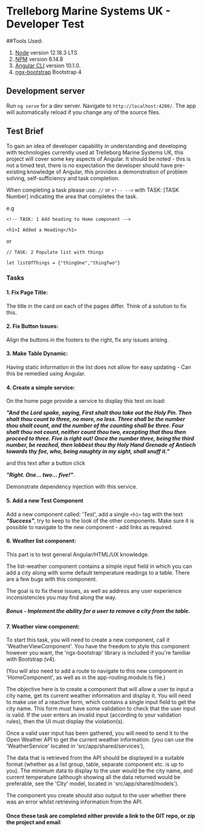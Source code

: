 # Trelleborg Marine Systems UK - Developer Test

##Tools Used:

1. [Node](https://nodejs.org/dist/v12.18.3/node-v12.18.3-x64.msi) version 12.18.3 LTS
2. [NPM](https://www.npmjs.com/get-npm) version 6.14.8
3. [Angular CLI](https://github.com/angular/angular-cli) version 10.1.0.
4. [ngx-bootstrap](https://valor-software.com/ngx-bootstrap/#/documentation#getting-started) Bootstrap 4

## Development server

Run `ng serve` for a dev server. Navigate to `http://localhost:4200/`. The app will automatically reload if you change any of the source files.

## Test Brief

To gain an idea of developer capability in understanding and developing with technologies currently used at Trelleborg Marine Systems UK, this project will cover 
some key aspects of Angular. It should be noted - this is not a timed test, there is no expectation the developer should have pre-existing knowledge of Angular, 
this provides a demonstration of problem solving, self-sufficiency and task completion.

When completing a task please use: `//` or `<!-- -->` with TASK: [TASK Number] indicating the area that completes the task.  

e.g

`<!-- TASK: 1 Add heading to Home component -->`

`<h1>I Added a Heading</h1>`

or 

`// TASK: 2 Populate list with things`

`let listOfThings = {"thingOne","thingTwo"}`

### Tasks


#### 1. Fix Page Title:

The title in the card on each of the pages differ. Think of a solution to fix this.

#### 2. Fix Button Issues:

Align the buttons in the footers to the right, fix any issues arising.

#### 3. Make Table Dynamic:

Having static information in the list does not allow for easy updating - Can this be remedied using Angular.

#### 4. Create a simple service:
    
On the home page provide a service to display this text on load:
 
___"And the Lord spake, saying, First shalt thou take out the Holy Pin. 
Then shalt thou count to three, no more, no less. Three shall be the number thou shalt count,
and the number of the counting shall be three. Four shalt thou not count, neither count thou two,
excepting that thou then proceed to three. Five is right out! Once the number three,
being the third number, be reached, then lobbest thou thy Holy Hand Grenade of Antioch towards thy foe,
who, being naughty in my sight, shall snuff it."___

 and this text after a button click 

___"Right. One... two... five!"___.

Demonstrate dependency injection with this service.

#### 5. Add a new Test Component
    
Add a new component called: 'Test', add a single `<h1>` tag with the text ___"Success"___, try to keep to the look of the other components.
Make sure it is possible to navigate to the new component - add links as required.

#### 6. Weather list component:

This part is to test general Angular/HTML/UX knowledge.

The list-weather component contains a simple input field in which you can add a city along with some default temperature readings to a table.
There are a few bugs with this component. 

The goal is to fix these issues, as well as address any user experience inconsistencies you may find along the way.
       
##### Bonus - Implement the ability for a user to remove a city from the table.

#### 7. Weather view component:

To start this task, you will need to create a new component, call it 'WeatherViewComponent'. You have the freedom to style this component however you want,
the 'ngx-bootstrap' library is included if you're familiar with Bootstrap (v4).

(You will also need to add a route to navigate to this new component in 'HomeComponent', as well as in the app-routing.module.ts file.)
    
The objective here is to create a component that will allow a user to input a city name, get its current weather information and display it.
You will need to make use of a reactive form, which contains a single input field to get the city name.
This form must have some validation to check that the user input is valid.
If the user enters an invalid input (according to your validation rules), then the UI must display the violation(s).
    
Once a valid user input has been gathered, you will need to send it to the Open Weather API to get the current weather information.
(you can use the 'WeatherService' located in 'src/app/shared/services'),


The data that is retrieved from the API should be displayed in a suitable format (whether as a list group, table, separate component etc. is up to you).
The minimum data to display to the user would be the city name, and current temperature
(although showing all the data returned would be preferable, see the 'City' model, located in 'src/app/shared/models').


The component you create should also output to the user whether there was an error whilst retrieving information from the API.

#### Once these task are completed either provide a link to the GIT repo, or zip the project and email





